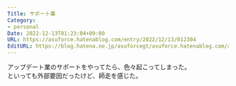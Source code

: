 ```yaml
---
Title: サポート業
Category:
- personal
Date: 2022-12-13T01:23:04+09:00
URL: https://asuforce.hatenablog.com/entry/2022/12/13/012304
EditURL: https://blog.hatena.ne.jp/asuforcegt/asuforce.hatenablog.com/atom/entry/4207112889944597189
---
```


アップデート業のサポートをやってたら、色々起こってしまった。  
といっても外部要因だったけど、師走を感じた。
